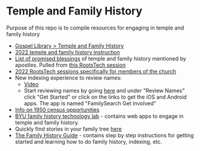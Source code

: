 # Temple and Family History

Purpose of this repo is to compile resources for engaging in temple and family history

- [Gospel Library > Temple and Family History](https://www.churchofjesuschrist.org/study/temple-and-family-history?lang=eng)
- [2022 temple and family history instruction](https://abn.churchofjesuschrist.org/study/video/2022-temple-and-family-history-leadership-instruction?lang=eng)
- [List of promised blessings](./promised-blessings.md) of temple and family history mentioned by apostles. Pulled from [this RootsTech session](https://www.familysearch.org/rootstech/session/whats-new-on-familysearch-for-members)
- [2022 RootsTech sessions specifically for members of the church](https://www.familysearch.org/rootstech/expohall/latter-day-saints)
- New indexing experience to review names:
  - [Video](https://www.youtube.com/watch?v=NfIxO3RQGFU)
  - Start reviewing names by going [here](https://www.familysearch.org/getinvolved/my-opportunities) and under "Review Names" click "Get Started" or click on the links to get the iOS and Android apps. The app is named "FamilySearch Get Involved"
- [Info on 1950 census opportunities](https://www.familysearch.org/en/info/1950-us-census-opportunity-for-church-members)
- [BYU family history technology lab](https://familytech.byu.edu/index.html) - contains web apps to engage in temple and family history.
- Quickly find stories in your family tree [here](https://stories.familyfoundapp.com/)
- [The Family History Guide](https://www.thefhguide.com/) - contains step by step instructions for getting started and learning how to do family history, indexing, etc.
